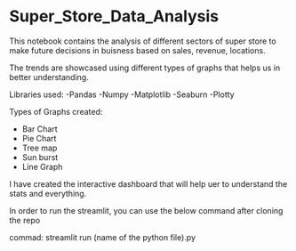 # Super_Store_Data_Analysis

This notebook contains the analysis of different sectors of super store to make future decisions in buisness based on sales, revenue, locations.

The trends are showcased using different types of graphs that helps us in better understanding.

Libraries used:
 -Pandas
 -Numpy
 -Matplotlib
 -Seaburn
 -Plotty

Types of Graphs created:
 - Bar Chart
 - Pie Chart
 - Tree map
 - Sun burst
 - Line Graph


I have created the interactive dashboard that will help uer to understand the stats and everything.

In order to run the streamlit, you can use the below command after cloning the repo

commad: streamlit run (name of the python file).py

